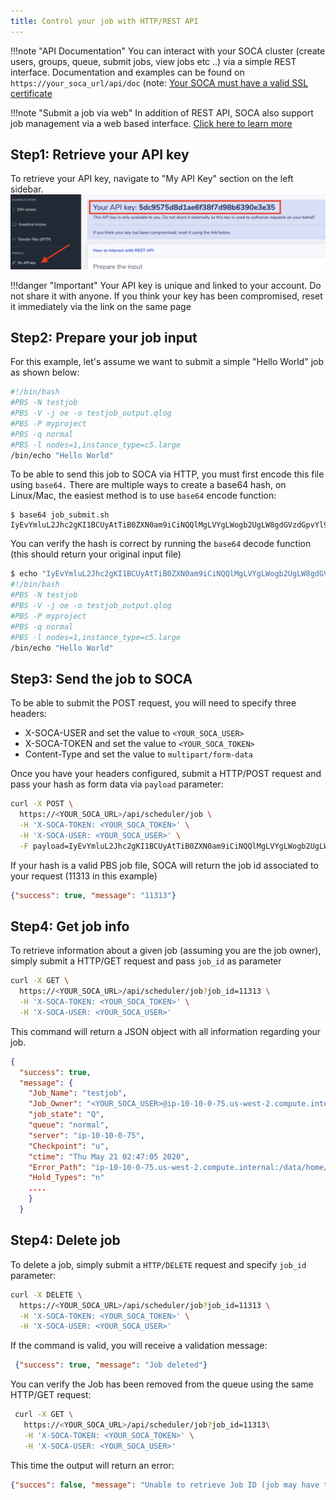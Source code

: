 ```yaml
---
title: Control your job with HTTP/REST API
---
```


!!!note "API Documentation"
    You can interact with your SOCA cluster (create users, groups, queue, submit jobs, view jobs etc ..) via a simple REST interface. Documentation and examples can be found on `https://your_soca_url/api/doc` (note: [Your SOCA must have a valid SSL certificate](../../security/update-soca-dns-ssl-certificate/)

!!!note "Submit a job via web"
    In addition of REST API, SOCA also support job management via a web based interface. [Click here to learn more](../../web-interface/submit-hpc-jobs-web-based-interface/)

## Step1: Retrieve your API key

To retrieve your API key, navigate to "My API Key" section on the left sidebar.
![](../imgs/api-1.png)

!!!danger "Important"
    Your API key is unique and linked to your account. Do not share it with anyone. If you think your key has been compromised, reset it immediately via the link on the same page

## Step2: Prepare your job input

For this example, let's assume we want to submit a simple "Hello World" job as shown below:

~~~bash
#!/bin/bash
#PBS -N testjob
#PBS -V -j oe -o testjob_output.qlog
#PBS -P myproject
#PBS -q normal
#PBS -l nodes=1,instance_type=c5.large
/bin/echo "Hello World"
~~~

To be able to send this job to SOCA via HTTP, you must first encode this file using `base64.` There are multiple ways to create a base64 hash, on Linux/Mac, the easiest method is to use `base64` encode function:

~~~console
$ base64 job_submit.sh
IyEvYmluL2Jhc2gKI1BCUyAtTiB0ZXN0am9iCiNQQlMgLVYgLWogb2UgLW8gdGVzdGpvYl9vdXRwdXQucWxvZwojUEJTIC1QIG15cHJvamVjdAojUEJTIC1xIG5vcm1hbAojUEJTIC1sIG5vZGVzPTEsaW5zdGFuY2VfdHlwZT1jNS5sYXJnZQovYmluL2VjaG8gIkhlbGxvIFdvcmxkIgo=
~~~

You can verify the hash is correct by running the `base64` decode function (this should return your original input file)

~~~bash
$ echo "IyEvYmluL2Jhc2gKI1BCUyAtTiB0ZXN0am9iCiNQQlMgLVYgLWogb2UgLW8gdGVzdGpvYl9vdXRwdXQucWxvZwojUEJTIC1QIG15cHJvamVjdAojUEJTIC1xIG5vcm1hbAojUEJTIC1sIG5vZGVzPTEsaW5zdGFuY2VfdHlwZT1jNS5sYXJnZQovYmluL2VjaG8gIkhlbGxvIFdvcmxkIgo" | base64 --decode
#!/bin/bash
#PBS -N testjob
#PBS -V -j oe -o testjob_output.qlog
#PBS -P myproject
#PBS -q normal
#PBS -l nodes=1,instance_type=c5.large
/bin/echo "Hello World"
~~~

## Step3: Send the job to SOCA

To be able to submit the POST request, you will need to specify three headers:

* X-SOCA-USER and set the value to `<YOUR_SOCA_USER>`
* X-SOCA-TOKEN and set the value to `<YOUR_SOCA_TOKEN>`
* Content-Type and set the value to `multipart/form-data`

Once you have your headers configured, submit a HTTP/POST request and pass your hash as form data via `payload` parameter:

~~~bash
curl -X POST \
  https://<YOUR_SOCA_URL>/api/scheduler/job \
  -H 'X-SOCA-TOKEN: <YOUR_SOCA_TOKEN>' \
  -H 'X-SOCA-USER: <YOUR_SOCA_USER>' \
  -F payload=IyEvYmluL2Jhc2gKI1BCUyAtTiB0ZXN0am9iCiNQQlMgLVYgLWogb2UgLW8gdGVzdGpvYl9vdXRwdXQucWxvZwojUEJTIC1QIG15cHJvamVjdAojUEJTIC1xIG5vcm1hbAojUEJTIC1sIG5vZGVzPTEsaW5zdGFuY2VfdHlwZT1jNS5sYXJnZQovYmluL2VjaG8gIkhlbGxvIFdvcmxkIgo=
~~~

If your hash is a valid PBS job file, SOCA will return the job id associated to your request (11313 in this example)

~~~json
{"success": true, "message": "11313"}
~~~

## Step4: Get job info

To retrieve information about a given job (assuming you are the job owner), simply submit a HTTP/GET request and pass `job_id` as parameter

~~~bash
curl -X GET \
  https://<YOUR_SOCA_URL>/api/scheduler/job?job_id=11313 \
  -H 'X-SOCA-TOKEN: <YOUR_SOCA_TOKEN>' \
  -H 'X-SOCA-USER: <YOUR_SOCA_USER>'
~~~

This command will return a JSON object with all information regarding your job.

~~~json
{
  "success": true,
  "message": {
    "Job_Name": "testjob",
    "Job_Owner": "<YOUR_SOCA_USER>@ip-10-10-0-75.us-west-2.compute.internal",
    "job_state": "Q",
    "queue": "normal",
    "server": "ip-10-10-0-75",
    "Checkpoint": "u",
    "ctime": "Thu May 21 02:47:05 2020",
    "Error_Path": "ip-10-10-0-75.us-west-2.compute.internal:/data/home/<YOUR_SOCA_USER>/soca_job_output/testjob_pGep6UiWpK/testjob.e11313",
    "Hold_Types": "n"
    ....
    }
  }
~~~

## Step4: Delete job

To delete a job, simply submit a `HTTP/DELETE` request and specify `job_id` parameter:

~~~bash
curl -X DELETE \
  https://<YOUR_SOCA_URL>/api/scheduler/job?job_id=11313 \
  -H 'X-SOCA-TOKEN: <YOUR_SOCA_TOKEN>' \
  -H 'X-SOCA-USER: <YOUR_SOCA_USER>'
~~~

If the command is valid, you will receive a validation message:

~~~json
 {"success": true, "message": "Job deleted"}
~~~


 You can verify the Job has been removed from the queue using the same HTTP/GET request:

~~~bash
 curl -X GET \
   https://<YOUR_SOCA_URL>/api/scheduler/job?job_id=11313\
   -H 'X-SOCA-TOKEN: <YOUR_SOCA_TOKEN>' \
   -H 'X-SOCA-USER: <YOUR_SOCA_USER>'
~~~

This time the output will return an error:

~~~json
{"succes": false, "message": "Unable to retrieve Job ID (job may have terminated and is no longer in the queue)"}
~~~